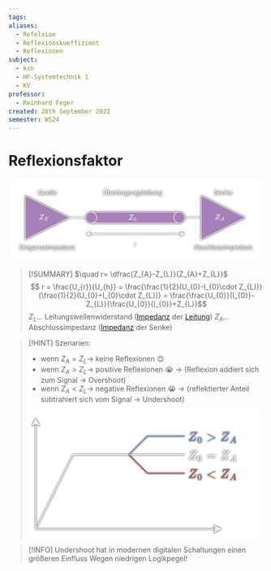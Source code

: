 ```yaml
---
tags: 
aliases:
  - Refelxion
  - Reflexionskoeffizient
  - Reflexionen
subject:
  - ksn
  - HF-Systemtechnik 1
  - KV
professor:
  - Reinhard Feger
created: 28th September 2022
semester: WS24
---
```


# Reflexionsfaktor

![](assets/TL_QundS.png)

> [!SUMMARY] $\quad r= \dfrac{Z_{A}-Z_{L}}{Z_{A}+Z_{L}}$
> $$ r = \frac{U_{r}}{U_{h}} = \frac{\frac{1}{2}(U_{0}-I_{0}\cdot Z_{L})}{\frac{1}{2}(U_{0}+I_{0}\cdot Z_{L})} = \frac{\frac{U_{0}}{I_{0}}-Z_{L}}{\frac{U_{0}}{I_{0}}+Z_{L}}$$
> $Z_{L}\dots$ Leitungswellenwiderstand ([Impedanz](../Elektrotechnik/Impedanz.md) der [Leitung](Eingangsimpedanz.md))
> $Z_{A}\dots$ Abschlussimpedanz ([Impedanz](../Elektrotechnik/Impedanz.md) der Senke)

> [!HINT] Szenarien:
> - wenn $Z_{A}=Z_{L}\to$ keine Reflexionen 😊
> - wenn $Z_{A}>Z_{L}\to$ positive Reflexionen 😭 
> 	$\to$ (Reflexion addiert sich zum Signal $\to$ Overshoot)
> - wenn $Z_{A}<Z_{L}\to$ negative Reflexionen 😭 
> 	$\to$ (reflektierter Anteil subtrahiert sich vom Signal $\to$ Undershoot)
> 
> ![InlineR|500](assets/OverUnderRefl.png)


> [!INFO] Undershoot hat in modernen digitalen Schaltungen einen größeren Einfluss
> Wegen niedrigen Logikpegel! 